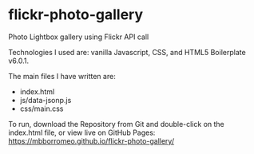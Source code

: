 # flickr-photo-gallery
Photo Lightbox gallery using Flickr API call

Technologies I used are: vanilla Javascript, CSS, and HTML5 Boilerplate v6.0.1.

The main files I have written are:
- index.html
- js/data-jsonp.js
- css/main.css

To run, download the Repository from Git and double-click on the index.html file, or view live on GitHub Pages:
https://mbborromeo.github.io/flickr-photo-gallery/

